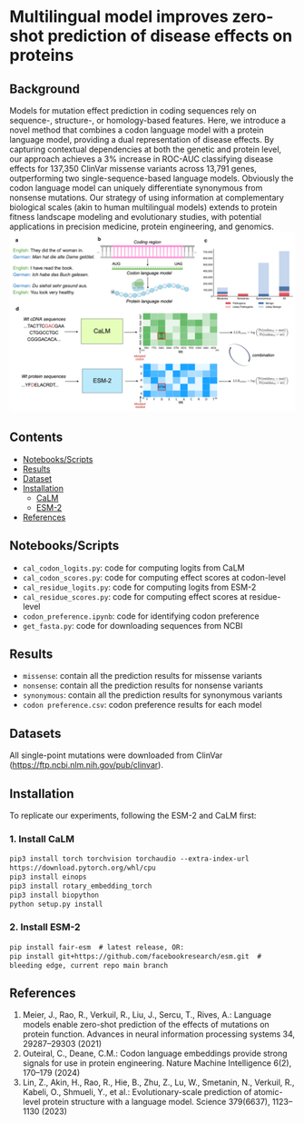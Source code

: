 # Multilingual model improves zero-shot prediction of disease effects on proteins

## Background
Models for mutation effect prediction in coding sequences rely on sequence-, structure-, or homology-based features. Here, we introduce a novel method that combines a codon language model with a protein language model, providing a dual representation of disease effects. By capturing contextual dependencies at both the genetic and protein level, our approach achieves a 3% increase in ROC-AUC classifying disease effects for 137,350 ClinVar missense variants across 13,791 genes, outperforming two single-sequence-based language models. Obviously the codon language model can uniquely differentiate synonymous from nonsense mutations. Our strategy of using information at complementary biological scales (akin to human multilingual models) extends to protein fitness landscape modeling and evolutionary studies, with potential applications in precision medicine, protein engineering, and genomics.
<br> <img src="https://github.com/Cassie818/Viral-mut/blob/main/Figure/fig1.png" width=850> <br>


## Contents

- [Notebooks/Scripts](#notebooksscripts)
- [Results](#results)
- [Dataset](#datasets)
- [Installation](#installation)
  - [CaLM](#1-install-calm)
  - [ESM-2](#2-install-esm-2)
- [References](#references)


## Notebooks/Scripts
- `cal_codon_logits.py`: code for computing logits from CaLM
- `cal_codon_scores.py`: code for computing effect scores at codon-level
- `cal_residue_logits.py`: code for computing logits from ESM-2
- `cal_residue_scores.py`: code for computing effect scores at residue-level
- `codon_preference.ipynb`: code for identifying codon preference
- `get_fasta.py`: code for downloading sequences from NCBI


## Results
- `missense`: contain all the prediction results for missense variants
- `nonsense`: contain all the prediction results for nonsense variants
- `synonymous`: contain all the prediction results for synonymous variants
- `codon preference.csv`: codon preference results for each model


## Datasets
All single-point mutations were downloaded from ClinVar (https://ftp.ncbi.nlm.nih.gov/pub/clinvar).


## Installation
To replicate our experiments, following the ESM-2 and CaLM first:
### 1. Install CaLM
```
pip3 install torch torchvision torchaudio --extra-index-url https://download.pytorch.org/whl/cpu 
pip3 install einops
pip3 install rotary_embedding_torch
pip3 install biopython
python setup.py install 
```
### 2. Install ESM-2
```
pip install fair-esm  # latest release, OR:
pip install git+https://github.com/facebookresearch/esm.git  # bleeding edge, current repo main branch
```

## References
1. Meier, J., Rao, R., Verkuil, R., Liu, J., Sercu, T., Rives, A.: Language models enable zero-shot prediction of the effects of mutations on protein function. Advances in neural information processing systems 34, 29287–29303 (2021)
2. Outeiral, C., Deane, C.M.: Codon language embeddings provide strong signals for use in protein engineering. Nature Machine Intelligence 6(2), 170–179 (2024)
3. Lin, Z., Akin, H., Rao, R., Hie, B., Zhu, Z., Lu, W., Smetanin, N., Verkuil, R., Kabeli, O., Shmueli, Y., et al.: Evolutionary-scale prediction of atomic-level protein structure with a language model. Science 379(6637), 1123–1130 (2023)




